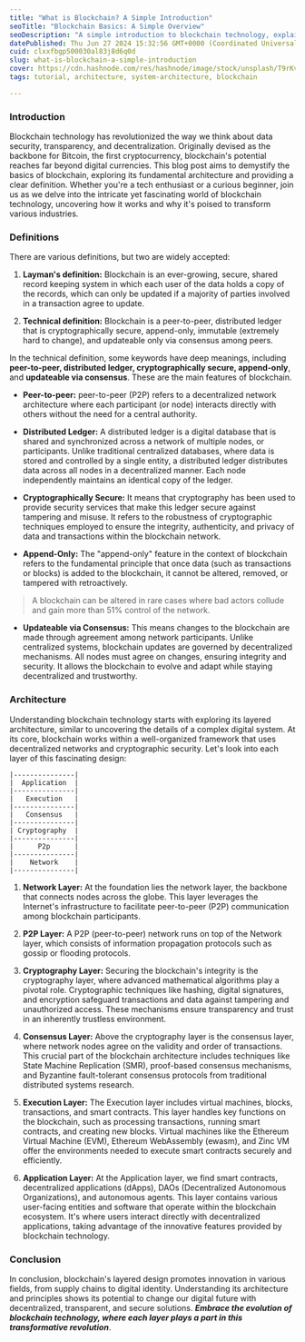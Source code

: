 ```yaml
---
title: "What is Blockchain? A Simple Introduction"
seoTitle: "Blockchain Basics: A Simple Overview"
seoDescription: "A simple introduction to blockchain technology, explaining its definitions, architecture, and its transformative potential in various fields"
datePublished: Thu Jun 27 2024 15:32:56 GMT+0000 (Coordinated Universal Time)
cuid: clxxfbgp500030al83j8d6q0d
slug: what-is-blockchain-a-simple-introduction
cover: https://cdn.hashnode.com/res/hashnode/image/stock/unsplash/T9rKvI3N0NM/upload/6542ce7d242e6ec0b61b8e975aa91306.jpeg
tags: tutorial, architecture, system-architecture, blockchain

---
```


### Introduction

Blockchain technology has revolutionized the way we think about data security, transparency, and decentralization. Originally devised as the backbone for Bitcoin, the first cryptocurrency, blockchain's potential reaches far beyond digital currencies. This blog post aims to demystify the basics of blockchain, exploring its fundamental architecture and providing a clear definition. Whether you're a tech enthusiast or a curious beginner, join us as we delve into the intricate yet fascinating world of blockchain technology, uncovering how it works and why it's poised to transform various industries.

### Definitions

There are various definitions, but two are widely accepted:

1. **Layman's definition:** Blockchain is an ever-growing, secure, shared record keeping system in which each user of the data holds a copy of the records, which can only be updated if a majority of parties involved in a transaction agree to update.
    
2. **Technical definition:** Blockchain is a peer-to-peer, distributed ledger that is cryptographically secure, append-only, immutable (extremely hard to change), and updateable only via consensus among peers.
    

In the technical definition, some keywords have deep meanings, including **peer-to-peer, distributed ledger, cryptographically secure, append-only**, and **updateable via consensus**. These are the main features of blockchain.

* **Peer-to-peer:** peer-to-peer (P2P) refers to a decentralized network architecture where each participant (or node) interacts directly with others without the need for a central authority.
    
* **Distributed Ledger:** A distributed ledger is a digital database that is shared and synchronized across a network of multiple nodes, or participants. Unlike traditional centralized databases, where data is stored and controlled by a single entity, a distributed ledger distributes data across all nodes in a decentralized manner. Each node independently maintains an identical copy of the ledger.
    
* **Cryptographically Secure:** It means that cryptography has been used to provide security services that make this ledger secure against tampering and misuse. It refers to the robustness of cryptographic techniques employed to ensure the integrity, authenticity, and privacy of data and transactions within the blockchain network.
    
* **Append-Only:** The "append-only" feature in the context of blockchain refers to the fundamental principle that once data (such as transactions or blocks) is added to the blockchain, it cannot be altered, removed, or tampered with retroactively.
    

> A blockchain can be altered in rare cases where bad actors collude and gain more than 51% control of the network.

* **Updateable via Consensus:** This means changes to the blockchain are made through agreement among network participants. Unlike centralized systems, blockchain updates are governed by decentralized mechanisms. All nodes must agree on changes, ensuring integrity and security. It allows the blockchain to evolve and adapt while staying decentralized and trustworthy.
    

### Architecture

Understanding blockchain technology starts with exploring its layered architecture, similar to uncovering the details of a complex digital system. At its core, blockchain works within a well-organized framework that uses decentralized networks and cryptographic security. Let's look into each layer of this fascinating design:

```plaintext
|---------------|
|  Application  |
|---------------|
|   Execution   |
|---------------|
|   Consensus   |
|---------------|
| Cryptography  |
|---------------|
|      P2p      |
|---------------|
|    Network    |
|---------------|
```

1. **Network Layer:** At the foundation lies the network layer, the backbone that connects nodes across the globe. This layer leverages the Internet's infrastructure to facilitate peer-to-peer (P2P) communication among blockchain participants.
    
2. **P2P Layer:** A P2P (peer-to-peer) network runs on top of the Network layer, which consists of information propagation protocols such as gossip or flooding protocols.
    
3. **Cryptography Layer:** Securing the blockchain's integrity is the cryptography layer, where advanced mathematical algorithms play a pivotal role. Cryptographic techniques like hashing, digital signatures, and encryption safeguard transactions and data against tampering and unauthorized access. These mechanisms ensure transparency and trust in an inherently trustless environment.
    
4. **Consensus Layer:** Above the cryptography layer is the consensus layer, where network nodes agree on the validity and order of transactions. This crucial part of the blockchain architecture includes techniques like State Machine Replication (SMR), proof-based consensus mechanisms, and Byzantine fault-tolerant consensus protocols from traditional distributed systems research.
    
5. **Execution Layer:** The Execution layer includes virtual machines, blocks, transactions, and smart contracts. This layer handles key functions on the blockchain, such as processing transactions, running smart contracts, and creating new blocks. Virtual machines like the Ethereum Virtual Machine (EVM), Ethereum WebAssembly (ewasm), and Zinc VM offer the environments needed to execute smart contracts securely and efficiently.
    
6. **Application Layer:** At the Application layer, we find smart contracts, decentralized applications (dApps), DAOs (Decentralized Autonomous Organizations), and autonomous agents. This layer contains various user-facing entities and software that operate within the blockchain ecosystem. It's where users interact directly with decentralized applications, taking advantage of the innovative features provided by blockchain technology.
    

### Conclusion

In conclusion, blockchain's layered design promotes innovation in various fields, from supply chains to digital identity. Understanding its architecture and principles shows its potential to change our digital future with decentralized, transparent, and secure solutions. ***Embrace the evolution of blockchain technology, where each layer plays a part in this transformative revolution***.